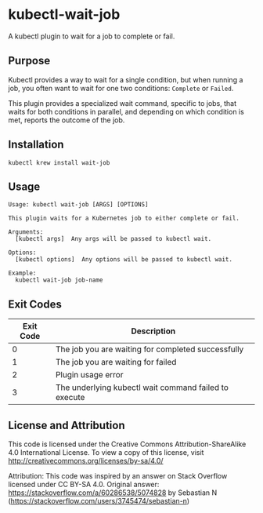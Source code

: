 # kubectl-wait-job

A kubectl plugin to wait for a job to complete or fail.

## Purpose

Kubectl provides a way to wait for a single condition, but when running a job, you often want to wait for one two conditions: `Complete` or `Failed`.

This plugin provides a specialized wait command, specific to jobs, that waits for both conditions in parallel, and depending on which condition is met, reports the outcome of the job.

## Installation

```
kubectl krew install wait-job
```

## Usage

```
Usage: kubectl wait-job [ARGS] [OPTIONS]

This plugin waits for a Kubernetes job to either complete or fail.

Arguments:
  [kubectl args]  Any args will be passed to kubectl wait.

Options:
  [kubectl options]  Any options will be passed to kubectl wait.

Example:
  kubectl wait-job job-name
```

## Exit Codes

| Exit Code | Description |
|---|---|
| 0 | The job you are waiting for completed successfully |
| 1 | The job you are waiting for failed |
| 2 | Plugin usage error |
| 3 | The underlying kubectl wait command failed to execute |

## License and Attribution

This code is licensed under the Creative Commons Attribution-ShareAlike 4.0 International License.
To view a copy of this license, visit http://creativecommons.org/licenses/by-sa/4.0/

Attribution: This code was inspired by an answer on Stack Overflow licensed under CC BY-SA 4.0.
Original answer: https://stackoverflow.com/a/60286538/5074828 by Sebastian N (https://stackoverflow.com/users/3745474/sebastian-n)
